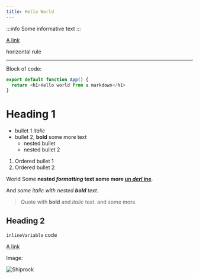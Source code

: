 ```yaml
---
title: Hello World
---
```


:::info
Some informative text
:::

[A link](https://google.com/ "Googl Title")

horizontal rule

---------------

Block of code:

```js
export default function App() {
  return <h1>Hello world from a markdown</h1>
}
```

# Heading 1 

 - bullet 1 *italic*
 - bullet 2, **bold** some more text
    - nested bullet
    - nested bullet 2

1. Ordered bullet 1
2. Ordered bullet 2

World Some **nested *formatting* text some more <u>un *derl* ine</u>**.

And *some italic with nested **bold** text*.

> Quote with **bold** and *italic* text.
> and some more.

## Heading 2

`inlineVariable` code

[A link](https://google.com/ "Googl Title")

Image:

![Shiprock](https://virtuoso.dev/img/logo.svg)
